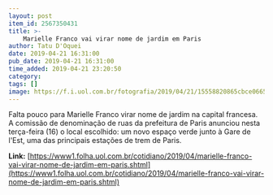 ```yaml
---
layout: post
item_id: 2567350431
title: >-
    Marielle Franco vai virar nome de jardim em Paris
author: Tatu D'Oquei
date: 2019-04-21 16:31:00
pub_date: 2019-04-21 16:31:00
time_added: 2019-04-21 23:20:50
category: 
tags: []
image: https://f.i.uol.com.br/fotografia/2019/04/21/15558820865cbce06651973_1555882086_3x2_md.jpg
---
```


Falta pouco para Marielle Franco virar nome de jardim na capital francesa. A comissão de denominação de ruas da prefeitura de Paris anunciou nesta terça-feira (16) o local escolhido: um novo espaço verde junto à Gare de l'Est, uma das principais estações de trem de Paris.

**Link:** [https://www1.folha.uol.com.br/cotidiano/2019/04/marielle-franco-vai-virar-nome-de-jardim-em-paris.shtml](https://www1.folha.uol.com.br/cotidiano/2019/04/marielle-franco-vai-virar-nome-de-jardim-em-paris.shtml)

